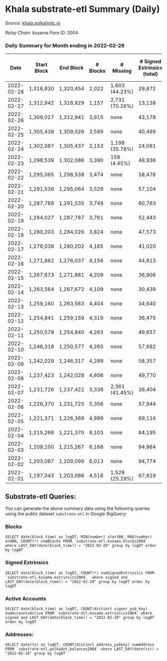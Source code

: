 # Khala substrate-etl Summary (Daily)

_Source_: [khala.polkaholic.io](https://khala.polkaholic.io)

*Relay Chain*: kusama
*Para ID*: 2004



### Daily Summary for Month ending in 2022-02-28


| Date | Start Block | End Block | # Blocks | # Missing | # Signed Extrinsics (total) | # Active Accounts | # Addresses with Balances | # Events | # Transfers | # XCM Transfers In | # XCM Transfers Out |
| ---- | ----------- | --------- | -------- | --------- | --------------------------- | ----------------- | ------------------------- | -------- | ----------- | ------------------ | ------------------- |
| 2022-02-28 | 1,316,830 | 1,320,454 | 2,022 | 1,603 (44.23%) | 29,872 | 699 | 13,698 | 313,368 | 155 ($13,234.11) |   |   |
| 2022-02-27 | 1,312,942 | 1,316,829 | 1,157 | 2,731 (70.26%) | 13,138 | 762 | 13,696 | 136,963 | 106 ($1,357,589.29) |   |   |
| 2022-02-26 | 1,309,027 | 1,312,941 | 3,915 | none  | 43,178 | 832 | 13,694 | 456,054 | 243 ($112,372.30) |   |   |
| 2022-02-25 | 1,305,438 | 1,309,026 | 3,589 | none  | 40,469 | 871 | 13,691 | 429,961 | 282 ($121,849.00) |   |   |
| 2022-02-24 | 1,302,087 | 1,305,437 | 2,153 | 1,198 (35.76%) | 24,081 | 801 | 13,711 | 250,371 | 182 ($1,486,313.71) |   |   |
| 2022-02-23 | 1,298,539 | 1,302,086 | 3,390 | 158 (4.45%) | 48,936 | 850 | 13,715 | 533,791 | 264 ($266,285.52) |   |   |
| 2022-02-22 | 1,295,065 | 1,298,538 | 3,474 | none  | 58,476 | 904 | 13,713 | 639,626 | 326 ($632,369.06) |   |   |
| 2022-02-21 | 1,291,536 | 1,295,064 | 3,529 | none  | 57,104 | 878 | 13,709 | 613,128 | 410 ($504,965.99) |   |   |
| 2022-02-20 | 1,287,788 | 1,291,535 | 3,748 | none  | 60,763 | 810 | 13,705 | 650,020 | 386 ($132,669.03) |   |   |
| 2022-02-19 | 1,284,027 | 1,287,787 | 3,761 | none  | 52,443 | 769 | 13,695 | 552,840 | 340 ($88,692.62) |   |   |
| 2022-02-18 | 1,280,203 | 1,284,026 | 3,824 | none  | 47,573 | 683 | 13,690 | 496,932 | 330 ($435,138.66) |   |   |
| 2022-02-17 | 1,276,038 | 1,280,202 | 4,165 | none  | 41,020 | 686 | 13,686 | 427,558 | 300 ($121,031.46) |   |   |
| 2022-02-16 | 1,271,882 | 1,276,037 | 4,156 | none  | 44,613 | 694 | 13,681 | 466,075 | 289 ($130,003.78) |   |   |
| 2022-02-15 | 1,267,673 | 1,271,881 | 4,209 | none  | 36,906 | 843 | 13,679 | 389,543 | 318 ($413,422.60) |   |   |
| 2022-02-14 | 1,263,564 | 1,267,672 | 4,109 | none  | 30,439 | 855 | 13,679 | 302,309 | 313 ($175,243.75) |   |   |
| 2022-02-13 | 1,259,160 | 1,263,563 | 4,404 | none  | 34,640 | 729 | 13,668 | 345,480 | 328 ($149,656.24) |   |   |
| 2022-02-12 | 1,254,841 | 1,259,159 | 4,319 | none  | 36,475 | 778 | 13,662 | 385,284 | 265 ($797,092.39) |   |   |
| 2022-02-11 | 1,250,578 | 1,254,840 | 4,263 | none  | 49,657 | 824 | 13,661 | 519,903 | 285 ($519,693.39) |   |   |
| 2022-02-10 | 1,246,318 | 1,250,577 | 4,260 | none  | 57,682 | 856 | 13,659 | 603,361 | 327 ($130,591.00) |   |   |
| 2022-02-09 | 1,242,029 | 1,246,317 | 4,289 | none  | 58,357 | 763 | 13,652 | 607,555 | 288 ($1,102,698.34) |   |   |
| 2022-02-08 | 1,237,423 | 1,242,028 | 4,606 | none  | 49,770 | 824 | 13,647 | 519,209 | 322 ($231,335.28) |   |   |
| 2022-02-07 | 1,231,726 | 1,237,422 | 3,336 | 2,361 (41.45%) | 39,404 | 727 | 13,680 | 411,294 | 251 ($517,263.19) |   |   |
| 2022-02-06 | 1,226,370 | 1,231,725 | 5,356 | none  | 57,944 | 914 | 13,675 | 624,056 | 359 ($313,729.97) |   |   |
| 2022-02-05 | 1,221,371 | 1,226,369 | 4,999 | none  | 69,114 | 1,008 | 13,672 | 728,477 | 290 ($35,116.27) |   |   |
| 2022-02-04 | 1,215,268 | 1,221,370 | 6,103 | none  | 84,195 | 1,012 | 13,670 | 889,337 | 287 ($13,412.75) |   |   |
| 2022-02-03 | 1,209,100 | 1,215,267 | 6,168 | none  | 94,864 | 1,053 | 13,667 | 1,012,288 | 261 ($1,395.27) |   |   |
| 2022-02-02 | 1,203,087 | 1,209,099 | 6,013 | none  | 94,774 | 1,040 | 13,670 | 1,010,566 | 330 ($12,643.76) |   |   |
| 2022-02-01 | 1,197,043 | 1,203,086 | 4,516 | 1,528 (25.29%) | 67,819 | 1,031 | 13,670 | 722,760 | 194 ($30,354.84) |   |   |

## Substrate-etl Queries:
You can generate the above summary data using the following queries using the public dataset `substrate-etl` in Google BigQuery:


### Blocks
```
SELECT date(block_time) as logDT, MIN(number) startBN, MAX(number) endBN, COUNT(*) numBlocks FROM `substrate-etl.kusama.blocks2004`  where LAST_DAY(date(block_time)) = "2022-02-28" group by logDT order by logDT
```


### Signed Extrinsics
```
SELECT date(block_time) as logDT, COUNT(*) numSignedExtrinsics FROM `substrate-etl.kusama.extrinsics2004`  where signed and LAST_DAY(date(block_time)) = "2022-02-28" group by logDT order by logDT
```


### Active Accounts
```
SELECT date(block_time) as logDT, COUNT(distinct signer_pub_key) numAccountsActive FROM `substrate-etl.kusama.extrinsics2004` where signed and LAST_DAY(date(block_time)) = "2022-02-28" group by logDT order by logDT
```


### Addresses:
```
SELECT date(ts) as logDT, COUNT(distinct address_pubkey) numAddress FROM `substrate-etl.polkadot.balances2004` where LAST_DAY(date(ts)) = "2022-02-28" group by logDT```


